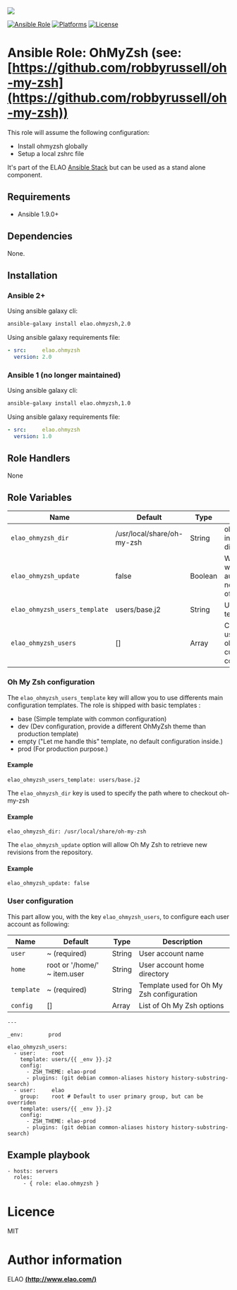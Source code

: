 <img src="http://www.elao.com/images/corpo/logo_red_small.png"/>

[![Ansible Role](https://img.shields.io/ansible/role/5542.svg?style=plastic)](https://galaxy.ansible.com/list#/roles/5542) [![Platforms](https://img.shields.io/badge/platforms-debian-lightgrey.svg?style=plastic)](#) [![License](http://img.shields.io/:license-mit-lightgrey.svg?style=plastic)](#)

# Ansible Role: OhMyZsh (see: [https://github.com/robbyrussell/oh-my-zsh](https://github.com/robbyrussell/oh-my-zsh))

This role will assume the following configuration:
- Install ohmyzsh globally
- Setup a local zshrc file

It's part of the ELAO [Ansible Stack](http://www.manalas.com) but can be used as a stand alone component.

## Requirements

- Ansible 1.9.0+

## Dependencies

None.

## Installation

### Ansible 2+

Using ansible galaxy cli:

```bash
ansible-galaxy install elao.ohmyzsh,2.0
```

Using ansible galaxy requirements file:

```yaml
- src:     elao.ohmyzsh
  version: 2.0
```

### Ansible 1 (no longer maintained)

Using ansible galaxy cli:

```bash
ansible-galaxy install elao.ohmyzsh,1.0
```

Using ansible galaxy requirements file:

```yaml
- src:     elao.ohmyzsh
  version: 1.0
```

## Role Handlers

None

## Role Variables

| Name                          | Default                    | Type      |Description                                                      |
|------------------------------ |--------------------------- |---------- |---------------------------------------------------------------- |
| `elao_ohmyzsh_dir`            | /usr/local/share/oh-my-zsh | String    | ohMyZsh installation directory                                  |
| `elao_ohmyzsh_update`         | false                      | Boolean   | Whether or not we should auto retrieve new revision of ohMyZsh  |
| `elao_ohmyzsh_users_template` | users/base.j2              | String    | User config template                                            |
| `elao_ohmyzsh_users`          | []                         | Array     | Collection of users with ohMyZsh custom configurations.         |

### Oh My Zsh configuration

The `elao_ohmyzsh_users_template` key will allow you to use differents main configuration templates. The role is shipped with basic templates :

- base (Simple template with common configuration)
- dev (Dev configuration, provide a different OhMyZsh theme than production template)
- empty ("Let me handle this" template, no default configuration inside.)
- prod (For production purpose.)

#### Example

```
elao_ohmyzsh_users_template: users/base.j2
```

The `elao_ohmyzsh_dir` key is used to specify the path where to checkout oh-my-zsh

#### Example

```
elao_ohmyzsh_dir: /usr/local/share/oh-my-zsh
```

The `elao_ohmyzsh_update` option will allow Oh My Zsh to retrieve new revisions from the repository.

#### Example

```
elao_ohmyzsh_update: false
```

### User configuration

This part allow you, with the key `elao_ohmyzsh_users`, to configure each user account as following:

| Name      | Default                      | Type       | Description                               |
|-----------|----------------------------- |----------- |------------------------------------------ |
| `user`    | ~ (required)                 | String     | User account name                         |
| `home`    | root or '/home/' ~ item.user | String     | User account home directory               |
| `template`| ~ (required)                 | String     | Template used for Oh My Zsh configuration |
| `config`  | []                           | Array      | List of Oh My Zsh options                 |

```
---

_env:        prod

elao_ohmyzsh_users:
  - user:     root
    template: users/{{ _env }}.j2
    config:
      - ZSH_THEME: elao-prod
      - plugins: (git debian common-aliases history history-substring-search)
  - user:     elao
    group:    root # Default to user primary group, but can be overriden
    template: users/{{ _env }}.j2
    config:
      - ZSH_THEME: elao-prod
      - plugins: (git debian common-aliases history history-substring-search)
```

## Example playbook

    - hosts: servers
      roles:
         - { role: elao.ohmyzsh }

# Licence

MIT

# Author information

ELAO [**(http://www.elao.com/)**](http://www.elao.com)
